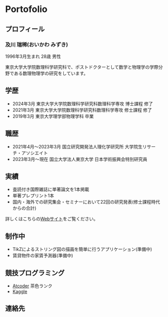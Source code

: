 # Portofolio

## プロフィール

### 及川 瑞稀(おいかわ みずき)
1996年3月生まれ 28歳 男性

東京大学大学院数理科学研究科で、ポストドクターとして数学と物理学の学際分野である数理物理学の研究をしています。

## 学歴
- 2024年3月 東京大学大学院数理科学研究科数理科学専攻 博士課程 修了
- 2021年3月 東京大学大学院数理科学研究科数理科学専攻 修士課程 修了
- 2019年3月 東京大学理学部物理学科 卒業

## 職歴
- 2021年4月～2023年3月 国立研究開発法人理化学研究所 大学院生リサーチ・アソシエイト
- 2023年3月～現在 国立大学法人東京大学 日本学術振興会特別研究員

## 実績
- 査読付き国際雑誌に単著論文を1本掲載
- 単著プレプリント1本
- 国内・海外での研究集会・セミナーにおいて22回の研究発表(修士課程時代からの合計)

詳しくはこちらの[Webサイト](https://sites.google.com/view/oikawamizuki/home)をご覧ください。

## 制作中
- TikZによるストリング図の描画を簡単に行うアプリケーション(準備中)
- 賃貸物件の家賃予測器(準備中)

## 競技プログラミング
- [Atcoder](https://atcoder.jp/users/oki_) 茶色ランク
- [Kaggle](https://www.kaggle.com/oki196883)

## 連絡先
